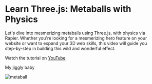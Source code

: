 # Learn Three.js: Metaballs with Physics

Let's dive into mesmerizing metaballs using Three.js, with physics via Rapier. Whether you're looking for a mesmerizing hero feature on your website or want to expand your 3D web skills, this video will guide you step-by-step in building this wild and wonderful effect​.

Watch the tutorial on [YouTube](https://youtu.be/jPbOKwXqdn8)

My jiggly baby

![metaball](./assets/metaball.gif)
